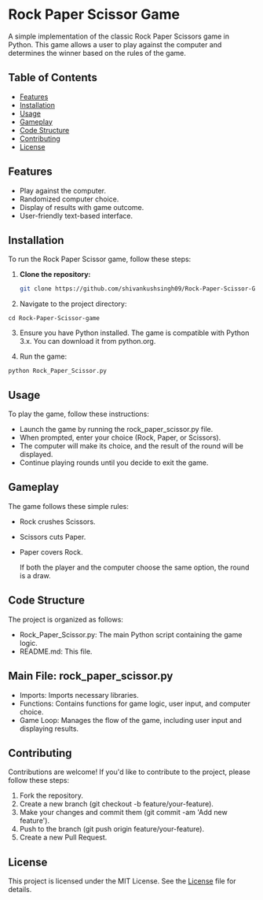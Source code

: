 # Rock Paper Scissor Game

A simple implementation of the classic Rock Paper Scissors game in Python. This game allows a user to play against the computer and determines the winner based on the rules of the game.

## Table of Contents

- [Features](#features)
- [Installation](#installation)
- [Usage](#usage)
- [Gameplay](#gameplay)
- [Code Structure](#code-structure)
- [Contributing](#contributing)
- [License](#license)

## Features

- Play against the computer.
- Randomized computer choice.
- Display of results with game outcome.
- User-friendly text-based interface.

## Installation

To run the Rock Paper Scissor game, follow these steps:

1. **Clone the repository:**

   ```bash
   git clone https://github.com/shivankushsingh09/Rock-Paper-Scissor-Game.git
   ```

2. Navigate to the project directory:

```
cd Rock-Paper-Scissor-game

```

3. Ensure you have Python installed. The game is compatible with Python 3.x. You can download it from python.org.

4. Run the game:

```
python Rock_Paper_Scissor.py

```

## Usage

To play the game, follow these instructions:

- Launch the game by running the rock_paper_scissor.py file.
- When prompted, enter your choice (Rock, Paper, or Scissors).
- The computer will make its choice, and the result of the round will be displayed.
- Continue playing rounds until you decide to exit the game.

## Gameplay

The game follows these simple rules:

- Rock crushes Scissors.
- Scissors cuts Paper.
- Paper covers Rock.

  If both the player and the computer choose the same option, the round is a draw.

## Code Structure

The project is organized as follows:

- Rock_Paper_Scissor.py: The main Python script containing the game logic.
- README.md: This file.

## Main File: rock_paper_scissor.py

- Imports: Imports necessary libraries.
- Functions: Contains functions for game logic, user input, and computer choice.
- Game Loop: Manages the flow of the game, including user input and displaying results.

## Contributing

Contributions are welcome! If you'd like to contribute to the project, please follow these steps:

1. Fork the repository.
2. Create a new branch (git checkout -b feature/your-feature).
3. Make your changes and commit them (git commit -am 'Add new feature').
4. Push to the branch (git push origin feature/your-feature).
5. Create a new Pull Request.

## License

This project is licensed under the MIT License. See the [License](#license) file for details.
